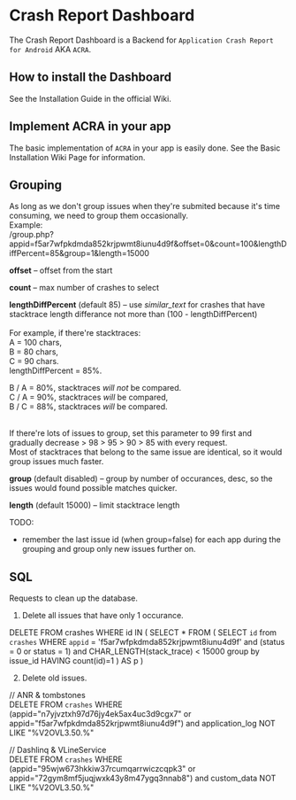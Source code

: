 Crash Report Dashboard
======================

The Crash Report Dashboard is a Backend for `Application Crash Report for Android` AKA `ACRA`.


How to install the Dashboard
----------------------------

See the Installation Guide in the official Wiki. 


Implement ACRA in your app
--------------------------

The basic implementation of `ACRA` in your app is easily done. 
See the Basic Installation Wiki Page for information.

Grouping
--------------------------
As long as we don't group issues when they're submited because it's time consuming, we need to group them occasionally.<br/>
Example:<br/>
/group.php?appid=f5ar7wfpkdmda852krjpwmt8iunu4d9f&offset=0&count=100&lengthDiffPercent=85&group=1&length=15000<br/>

**offset** – offset from the start

**count** – max number of crashes to select

**lengthDiffPercent** (default 85) – use _similar_text_ for crashes that have stacktrace length differance not more than (100 - lengthDiffPercent)<br/><br/>
For example, if there're stacktraces:<br/>
A = 100 chars,<br/>
B = 80 chars,<br/>
C = 90 chars.<br/>
lengthDiffPercent = 85%.<br/>

B / A = 80%, stacktraces _will not_ be compared.<br/>
C / A = 90%, stacktraces _will_ be compared,<br/>
B / C = 88%, stacktraces _will_ be compared.<br/><br/>

If there're lots of issues to group, set this parameter to 99 first and gradually decrease > 98 > 95 > 90 > 85 with every request.<br/>
Most of stacktraces that belong to the same issue are identical, so it would group issues much faster.<br/>

**group** (default disabled) – group by number of occurances, desc, so the issues would found possible matches quicker.

**length** (default 15000) – limit stacktrace length

TODO:
* remember the last issue id (when group=false) for each app during the grouping and group only new issues further on.

SQL
--------------------------

Requests to clean up the database.

1. Delete all issues that have only 1 occurance.<br/>

DELETE FROM crashes WHERE id IN (
		SELECT * FROM ( SELECT `id` from `crashes` WHERE `appid` = 'f5ar7wfpkdmda852krjpwmt8iunu4d9f' and (status = 0 or status = 1) and CHAR_LENGTH(stack_trace) < 15000 group by issue_id HAVING count(id)=1 ) AS p
)


2. Delete old issues.<br/>

// ANR & tombstones<br/>
DELETE FROM `crashes` WHERE (appid="n7yjvztxh97d76jy4ek5ax4uc3d9cgx7" or appid="f5ar7wfpkdmda852krjpwmt8iunu4d9f") and application_log NOT LIKE "%V2OVL3.50.%"

// Dashlinq & VLineService<br/>
DELETE FROM `crashes` WHERE (appid="95wjw673hkkiw37rcumqarrwiczcqpk3" or appid="72gym8mf5juqjwxk43y8m47ygq3nnab8") and custom_data NOT LIKE "%V2OVL3.50.%"


